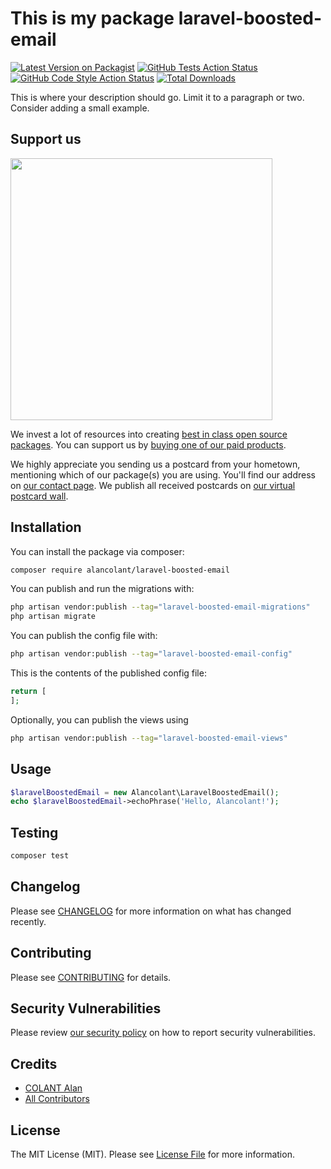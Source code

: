 # This is my package laravel-boosted-email

[![Latest Version on Packagist](https://img.shields.io/packagist/v/alancolant/laravel-boosted-email.svg?style=flat-square)](https://packagist.org/packages/alancolant/laravel-boosted-email)
[![GitHub Tests Action Status](https://img.shields.io/github/actions/workflow/status/alancolant/laravel-boosted-email/run-tests.yml?branch=main&label=tests&style=flat-square)](https://github.com/alancolant/laravel-boosted-email/actions?query=workflow%3Arun-tests+branch%3Amain)
[![GitHub Code Style Action Status](https://img.shields.io/github/actions/workflow/status/alancolant/laravel-boosted-email/fix-php-code-style-issues.yml?branch=main&label=code%20style&style=flat-square)](https://github.com/alancolant/laravel-boosted-email/actions?query=workflow%3A"Fix+PHP+code+style+issues"+branch%3Amain)
[![Total Downloads](https://img.shields.io/packagist/dt/alancolant/laravel-boosted-email.svg?style=flat-square)](https://packagist.org/packages/alancolant/laravel-boosted-email)

This is where your description should go. Limit it to a paragraph or two. Consider adding a small example.

## Support us

[<img src="https://github-ads.s3.eu-central-1.amazonaws.com/laravel-boosted-email.jpg?t=1" width="419px" />](https://spatie.be/github-ad-click/laravel-boosted-email)

We invest a lot of resources into creating [best in class open source packages](https://spatie.be/open-source). You can support us by [buying one of our paid products](https://spatie.be/open-source/support-us).

We highly appreciate you sending us a postcard from your hometown, mentioning which of our package(s) you are using. You'll find our address on [our contact page](https://spatie.be/about-us). We publish all received postcards on [our virtual postcard wall](https://spatie.be/open-source/postcards).

## Installation

You can install the package via composer:

```bash
composer require alancolant/laravel-boosted-email
```

You can publish and run the migrations with:

```bash
php artisan vendor:publish --tag="laravel-boosted-email-migrations"
php artisan migrate
```

You can publish the config file with:

```bash
php artisan vendor:publish --tag="laravel-boosted-email-config"
```

This is the contents of the published config file:

```php
return [
];
```

Optionally, you can publish the views using

```bash
php artisan vendor:publish --tag="laravel-boosted-email-views"
```

## Usage

```php
$laravelBoostedEmail = new Alancolant\LaravelBoostedEmail();
echo $laravelBoostedEmail->echoPhrase('Hello, Alancolant!');
```

## Testing

```bash
composer test
```

## Changelog

Please see [CHANGELOG](CHANGELOG.md) for more information on what has changed recently.

## Contributing

Please see [CONTRIBUTING](CONTRIBUTING.md) for details.

## Security Vulnerabilities

Please review [our security policy](../../security/policy) on how to report security vulnerabilities.

## Credits

- [COLANT Alan](https://github.com/alancolant)
- [All Contributors](../../contributors)

## License

The MIT License (MIT). Please see [License File](LICENSE.md) for more information.
